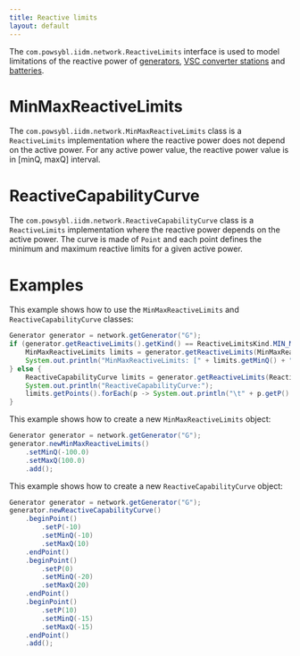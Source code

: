 ```yaml
---
title: Reactive limits
layout: default
---
```


The `com.powsybl.iidm.network.ReactiveLimits` interface is used to model limitations of the reactive power of
[generators](generator.md), [VSC converter stations](vscConverterStation.md) and [batteries](battery.md).

# MinMaxReactiveLimits
The `com.powsybl.iidm.network.MinMaxReactiveLimits` class is a `ReactiveLimits` implementation where the reactive power
does not depend on the active power. For any active power value, the reactive power value is in [minQ, maxQ] interval.

# ReactiveCapabilityCurve
The `com.powsybl.iidm.network.ReactiveCapabilityCurve` class is a `ReactiveLimits` implementation where the reactive power
depends on the active power. The curve is made of `Point` and each point defines the minimum and maximum reactive limits
for a given active power.

# Examples
This example shows how to use the `MinMaxReactiveLimits` and `ReactiveCapabilityCurve` classes:
```java
Generator generator = network.getGenerator("G");
if (generator.getReactiveLimits().getKind() == ReactiveLimitsKind.MIN_MAX) {
    MinMaxReactiveLimits limits = generator.getReactiveLimits(MinMaxReactiveLimits.class);
    System.out.println("MinMaxReactiveLimits: [" + limits.getMinQ() + ", " + limits.getMaxQ() + "]");
} else {
    ReactiveCapabilityCurve limits = generator.getReactiveLimits(ReactiveCapabilityCurve.class);
    System.out.println("ReactiveCapabilityCurve:");
    limits.getPoints().forEach(p -> System.out.println("\t" + p.getP() + " -> [" + p.getMinQ() + ", " + p.getMaxQ() + "]"));
}
```

This example shows how to create a new `MinMaxReactiveLimits` object:
```java
Generator generator = network.getGenerator("G");
generator.newMinMaxReactiveLimits()
    .setMinQ(-100.0)
    .setMaxQ(100.0)
    .add();
```

This example shows how to create a new `ReactiveCapabilityCurve` object:
```java
Generator generator = network.getGenerator("G");
generator.newReactiveCapabilityCurve()
    .beginPoint()
        .setP(-10)
        .setMinQ(-10)
        .setMaxQ(10)
    .endPoint()
    .beginPoint()
        .setP(0)
        .setMinQ(-20)
        .setMaxQ(20)
    .endPoint()
    .beginPoint()
        .setP(10)
        .setMinQ(-15)
        .setMaxQ(-15)
    .endPoint()
    .add();
```

